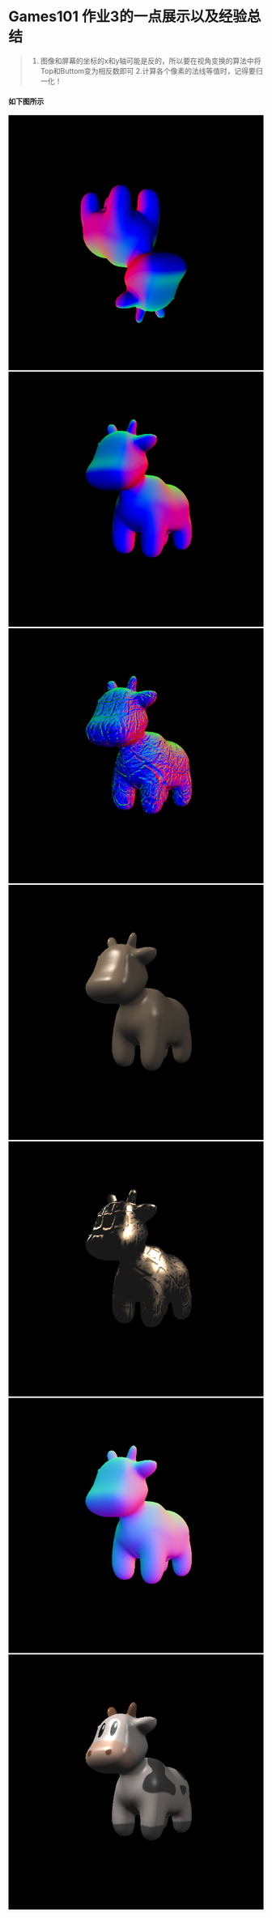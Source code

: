  # Games101 作业3的一点展示以及经验总结
 > 1. 图像和屏幕的坐标的x和y轴可能是反的，所以要在视角变换的算法中将Top和Buttom变为相反数即可
 > 2.计算各个像素的法线等值时，记得要归一化！
#### 如下图所示
![image](https://github.com/MeleeMegaRyan/IloveGraphics/blob/main/Rasterizer_By_HW_from_Games101/bump.png)
![image](https://github.com/MeleeMegaRyan/IloveGraphics/blob/main/Rasterizer_By_HW_from_Games101/bump2.png)
![image](https://github.com/MeleeMegaRyan/IloveGraphics/blob/main/Rasterizer_By_HW_from_Games101/Bump3.png)
![image](https://github.com/MeleeMegaRyan/IloveGraphics/blob/main/Rasterizer_By_HW_from_Games101/Phong.png)
![image](https://github.com/MeleeMegaRyan/IloveGraphics/blob/main/Rasterizer_By_HW_from_Games101/displacement.png)
![image](https://github.com/MeleeMegaRyan/IloveGraphics/blob/main/Rasterizer_By_HW_from_Games101/normal.png)
![image](https://github.com/MeleeMegaRyan/IloveGraphics/blob/main/Rasterizer_By_HW_from_Games101/texture.png)
